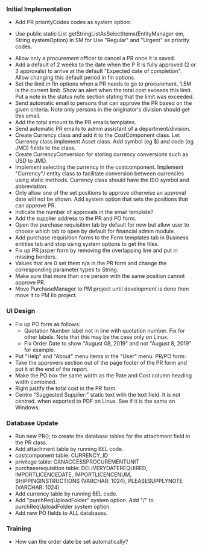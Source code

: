 ### Initial Implementation
- Add PR priorityCodes codes as system option:
* Use  public static List<SelectItem> getStringListAsSelectItems(EntityManager em,
            String systemOption) in SM  for Use "Regular" and "Urgent" as priority codes.
- Allow only a procurement officer to cancel a PR once it is saved.
- Add a default of 2 weeks to the date when the P
R is fully approved (2 or 3 approvals) to arrive at the default "Expected date of completion". Allow changing this default period in fin options.
- Set the limit in fin options when a PR needs to go to procurement. 1.5M is the current limit. Show an alert when the total cost exceeds this limit. Put a note in the status note section stating that the limit was exceeded.
- Send automatic email to persons that can approve the PR based on the given criteria. Note only persons in the originator's division should get this email.
- Add the total amount to the PR emails templates.
- Send automatic PR emails to admin assistant of a department/division.
- Create Currency class and add it to the CostComponent class. Let Currency class
implement Asset class. Add symbol (eg $) and code (eg JMD) fields to the class.
- Create CurrencyConversion for storing currency conversions such as USD to JMD.
- Implement selecting the currency in the costcomponent. Implement "Currency"/ entity class 
  to facilitate conversion between currencies using static methods. 
  Currency class should have the ISO symbol and abbreviation.
- Only allow one of the set positions to approve otherwise an approval date will 
  not be shown. Add system option that sets the positions that can approve PR.
- Indicate the number of approvals in the email template?
- Add the supplier address to the PR and PO form.
- Open the purchase requisition tab by default for now but allow user to choose which tab to open by default for financial admin module.
- Add purchase requisition forms to the Form templates tab in Business entities tab and stop using system options to get the files.
- Fix up PR jasper form by removing the overlapping line and put in missing borders.
- Values that are 0 set them n/a in the PR form and change the corresponding parameter types to String.
- Make sure that more than one person with the same position cannot approve PR.
- Move PurchaseManager to PM project until development is done then move it to PM lib project.

### UI Design
- Fix up PO form as follows:
  * Quotation Number label not in line with quotation number. Fix for other labels.
    Note that this may be the case only on Linux.
  * Fix Order Date to show "August 08, 2019" and not "August 8, 2019" for example.
- Put "Help" and "About" menu items in the "User" menu.
PR/PO form:
- Take the approvers section out of the page footer of the PR form and put it at the end of the report.
- Make the PO box the same width as the Rate and Cost column heading width combined.
- Right justify the total cost in the PR form.
- Centre "Suggested Supplier:" static text with the text field. It is not centred. 
  when exported to PDF on Linux. See if it is the same on Windows.

### Database Update
- Run new PR(); to create the database tables for the attachment field in the PR class.
- Add attachment table by running BEL code.
- costcomponent table: CURRENCY_ID
- privilege table: CANACCESSPROCUREMENTUNIT
- purchaserequisition table: DELIVERYDATEREQUIRED, IMPORTLICENCEDATE, IMPORTLICENCENUM,
  SHIPPINGINSTRUCTIONS (VARCHAR: 1024), PLEASESUPPLYNOTE (VARCHAR: 1024)
- Add currency table by running BEL code.
- Add "purchReqUploadFolder" system option. Add "/" to purchReqUploadFolder system option.
- Add new PO fields to ALL databases.


### Training
- How can the order date be set automatically?

